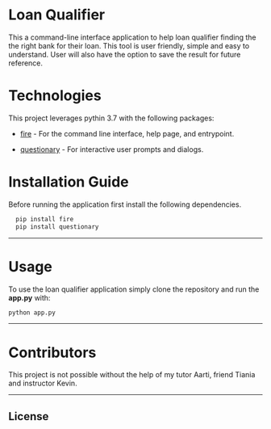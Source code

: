 # Loan Qualifier


This a command-line interface application to help loan qualifier finding the the right bank for their loan. This tool is user friendly, simple and easy to understand. User will also have the option to save the result for future reference.


# Technologies

This project leverages pythin 3.7 with the following packages:

* [fire](https://github.com/google/python-fire) - For the command line interface, help page, and entrypoint.

* [questionary](https://github.com/tmbo/questionary) - For interactive user prompts and dialogs.

# Installation Guide

Before running the application first install the following dependencies.

```python
  pip install fire
  pip install questionary
```

---

# Usage

To use the loan qualifier application simply clone the repository and run the **app.py** with:

```python
python app.py
```

---

# Contributors

This project is not possible without the help of my tutor Aarti, friend Tiania and instructor Kevin.

---

## License


